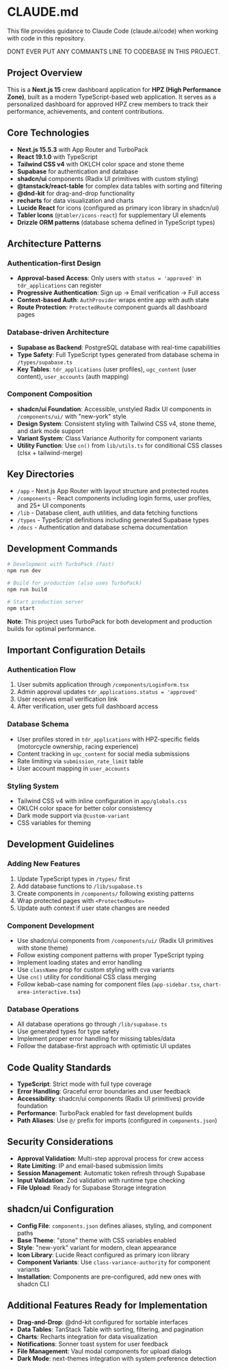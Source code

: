 # CLAUDE.md

This file provides guidance to Claude Code (claude.ai/code) when working with code in this repository.

DONT EVER PUT ANY COMMANTS LINE TO CODEBASE IN THIS PROJECT.

## Project Overview

This is a **Next.js 15** crew dashboard application for **HPZ (High Performance Zone)**, built as a modern TypeScript-based web application. It serves as a personalized dashboard for approved HPZ crew members to track their performance, achievements, and content contributions.

## Core Technologies

- **Next.js 15.5.3** with App Router and TurboPack
- **React 19.1.0** with TypeScript
- **Tailwind CSS v4** with OKLCH color space and stone theme
- **Supabase** for authentication and database
- **shadcn/ui** components (Radix UI primitives with custom styling)
- **@tanstack/react-table** for complex data tables with sorting and filtering
- **@dnd-kit** for drag-and-drop functionality
- **recharts** for data visualization and charts
- **Lucide React** for icons (configured as primary icon library in shadcn/ui)
- **Tabler Icons** (`@tabler/icons-react`) for supplementary UI elements
- **Drizzle ORM patterns** (database schema defined in TypeScript types)

## Architecture Patterns

### Authentication-first Design

- **Approval-based Access**: Only users with `status = 'approved'` in `tdr_applications` can register
- **Progressive Authentication**: Sign up → Email verification → Full access
- **Context-based Auth**: `AuthProvider` wraps entire app with auth state
- **Route Protection**: `ProtectedRoute` component guards all dashboard pages

### Database-driven Architecture

- **Supabase as Backend**: PostgreSQL database with real-time capabilities
- **Type Safety**: Full TypeScript types generated from database schema in `/types/supabase.ts`
- **Key Tables**: `tdr_applications` (user profiles), `ugc_content` (user content), `user_accounts` (auth mapping)

### Component Composition

- **shadcn/ui Foundation**: Accessible, unstyled Radix UI components in `/components/ui/` with "new-york" style
- **Design System**: Consistent styling with Tailwind CSS v4, stone theme, and dark mode support
- **Variant System**: Class Variance Authority for component variants
- **Utility Function**: Use `cn()` from `lib/utils.ts` for conditional CSS classes (clsx + tailwind-merge)

## Key Directories

- `/app` - Next.js App Router with layout structure and protected routes
- `/components` - React components including login forms, user profiles, and 25+ UI components
- `/lib` - Database client, auth utilities, and data fetching functions
- `/types` - TypeScript definitions including generated Supabase types
- `/docs` - Authentication and database schema documentation

## Development Commands

```bash
# Development with TurboPack (fast)
npm run dev

# Build for production (also uses TurboPack)
npm run build

# Start production server
npm start
```

**Note**: This project uses TurboPack for both development and production builds for optimal performance.

## Important Configuration Details

### Authentication Flow

1. User submits application through `/components/LoginForm.tsx`
2. Admin approval updates `tdr_applications.status = 'approved'`
3. User receives email verification link
4. After verification, user gets full dashboard access

### Database Schema

- User profiles stored in `tdr_applications` with HPZ-specific fields (motorcycle ownership, racing experience)
- Content tracking in `ugc_content` for social media submissions
- Rate limiting via `submission_rate_limit` table
- User account mapping in `user_accounts`

### Styling System

- Tailwind CSS v4 with inline configuration in `app/globals.css`
- OKLCH color space for better color consistency
- Dark mode support via `@custom-variant`
- CSS variables for theming

## Development Guidelines

### Adding New Features

1. Update TypeScript types in `/types/` first
2. Add database functions to `/lib/supabase.ts`
3. Create components in `/components/` following existing patterns
4. Wrap protected pages with `<ProtectedRoute>`
5. Update auth context if user state changes are needed

### Component Development

- Use shadcn/ui components from `/components/ui/` (Radix UI primitives with stone theme)
- Follow existing component patterns with proper TypeScript typing
- Implement loading states and error handling
- Use `className` prop for custom styling with cva variants
- Use `cn()` utility for conditional CSS class merging
- Follow kebab-case naming for component files (`app-sidebar.tsx`, `chart-area-interactive.tsx`)

### Database Operations

- All database operations go through `/lib/supabase.ts`
- Use generated types for type safety
- Implement proper error handling for missing tables/data
- Follow the database-first approach with optimistic UI updates

## Code Quality Standards

- **TypeScript**: Strict mode with full type coverage
- **Error Handling**: Graceful error boundaries and user feedback
- **Accessibility**: shadcn/ui components (Radix UI primitives) provide foundation
- **Performance**: TurboPack enabled for fast development builds
- **Path Aliases**: Use `@/` prefix for imports (configured in `components.json`)

## Security Considerations

- **Approval Validation**: Multi-step approval process for crew access
- **Rate Limiting**: IP and email-based submission limits
- **Session Management**: Automatic token refresh through Supabase
- **Input Validation**: Zod validation with runtime type checking
- **File Upload**: Ready for Supabase Storage integration

## shadcn/ui Configuration

- **Config File**: `components.json` defines aliases, styling, and component paths
- **Base Theme**: "stone" theme with CSS variables enabled
- **Style**: "new-york" variant for modern, clean appearance
- **Icon Library**: Lucide React configured as primary icon library
- **Component Variants**: Use `class-variance-authority` for component variants
- **Installation**: Components are pre-configured, add new ones with shadcn CLI

## Additional Features Ready for Implementation

- **Drag-and-Drop**: @dnd-kit configured for sortable interfaces
- **Data Tables**: TanStack Table with sorting, filtering, and pagination
- **Charts**: Recharts integration for data visualization
- **Notifications**: Sonner toast system for user feedback
- **File Management**: Vaul modal components for upload dialogs
- **Dark Mode**: next-themes integration with system preference detection
